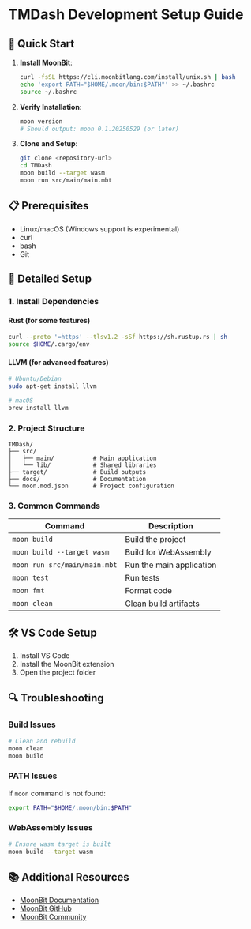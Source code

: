 # TMDash Development Setup Guide

## 🚀 Quick Start

1. **Install MoonBit**:
   ```bash
   curl -fsSL https://cli.moonbitlang.com/install/unix.sh | bash
   echo 'export PATH="$HOME/.moon/bin:$PATH"' >> ~/.bashrc
   source ~/.bashrc
   ```

2. **Verify Installation**:
   ```bash
   moon version
   # Should output: moon 0.1.20250529 (or later)
   ```

3. **Clone and Setup**:
   ```bash
   git clone <repository-url>
   cd TMDash
   moon build --target wasm
   moon run src/main/main.mbt
   ```

## 📋 Prerequisites

- Linux/macOS (Windows support is experimental)
- curl
- bash
- Git

## 🔧 Detailed Setup

### 1. Install Dependencies

#### Rust (for some features)
```bash
curl --proto '=https' --tlsv1.2 -sSf https://sh.rustup.rs | sh
source $HOME/.cargo/env
```

#### LLVM (for advanced features)
```bash
# Ubuntu/Debian
sudo apt-get install llvm

# macOS
brew install llvm
```

### 2. Project Structure

```
TMDash/
├── src/
│   ├── main/           # Main application
│   └── lib/            # Shared libraries
├── target/             # Build outputs
├── docs/               # Documentation
└── moon.mod.json       # Project configuration
```

### 3. Common Commands

| Command | Description |
|---------|-------------|
| `moon build` | Build the project |
| `moon build --target wasm` | Build for WebAssembly |
| `moon run src/main/main.mbt` | Run the main application |
| `moon test` | Run tests |
| `moon fmt` | Format code |
| `moon clean` | Clean build artifacts |

## 🛠️ VS Code Setup

1. Install VS Code
2. Install the MoonBit extension
3. Open the project folder

## 🔍 Troubleshooting

### Build Issues
```bash
# Clean and rebuild
moon clean
moon build
```

### PATH Issues
If `moon` command is not found:
```bash
export PATH="$HOME/.moon/bin:$PATH"
```

### WebAssembly Issues
```bash
# Ensure wasm target is built
moon build --target wasm
```

## 📚 Additional Resources

- [MoonBit Documentation](https://docs.moonbitlang.com)
- [MoonBit GitHub](https://github.com/moonbitlang)
- [MoonBit Community](https://discord.gg/moonbit)
